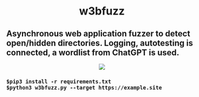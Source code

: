 <div align="center"> <h1> w3bfuzz </h1></div>
<h2> Asynchronous web application fuzzer to detect open/hidden directories. Logging, autotesting is connected, a wordlist from ChatGPT is used. </h2>
<div align="center"> <img src="https://media2.giphy.com/media/H6E7CjSrSVWhgEV7E8/giphy.gif?cid=ecf05e478pm9qylq0bjnj9002lkilqx1yb032v8x58tik2nx&rid=giphy.gif&ct=s"></div>
<div>
<div>
  <h3>
<pre><code>$pip3 install -r requirements.txt </code>
<code>$python3 w3bfuzz.py --target https://example.site </code></pre>
  </h3>
</div>

